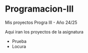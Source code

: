# Programacion-III
Mis proyectos Progra III - Año 24/25


Aqui iran los proyectos de la asignatura

* Prueba
* Locura